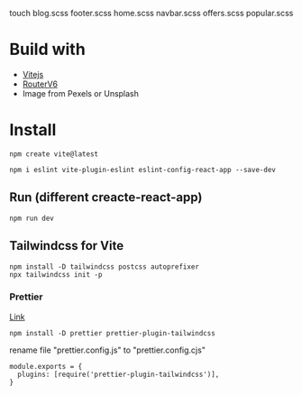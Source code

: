 touch blog.scss footer.scss home.scss navbar.scss offers.scss popular.scss

# Build with

- [Vitejs](https://vitejs.dev/)
- [RouterV6](https://reactrouter.com/en/main)
- Image from Pexels or Unsplash

# Install

```
npm create vite@latest
```

```
npm i eslint vite-plugin-eslint eslint-config-react-app --save-dev
```

## Run (different creacte-react-app)

```
npm run dev
```

## Tailwindcss for Vite

```
npm install -D tailwindcss postcss autoprefixer
npx tailwindcss init -p
```

### Prettier

[Link](https://github.com/tailwindlabs/prettier-plugin-tailwindcss)

```
npm install -D prettier prettier-plugin-tailwindcss
```

rename file "prettier.config.js" to "prettier.config.cjs"

```
module.exports = {
  plugins: [require('prettier-plugin-tailwindcss')],
}

```
